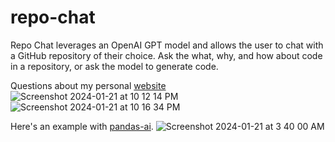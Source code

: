 # repo-chat

Repo Chat leverages an OpenAI GPT model and allows the user to chat with a GitHub repository of their choice. Ask the what, why, and how about code in a repository, or ask the model to generate code. 


Questions about my personal [website](evantaylor.io)
![Screenshot 2024-01-21 at 10 12 14 PM](https://github.com/evanptaylor/repo-chat/assets/36122439/b96839c4-7b98-4bad-87dc-08d018be8414)
![Screenshot 2024-01-21 at 10 16 34 PM](https://github.com/evanptaylor/repo-chat/assets/36122439/3771e1fd-8b0a-41e5-94e3-bd5b16c3c7a6)


Here's an example with [pandas-ai](https://github.com/gventuri/pandas-ai). 
![Screenshot 2024-01-21 at 3 40 00 AM](https://github.com/evanptaylor/repo-chat/assets/36122439/43fdab3c-0d56-405b-833f-2883fad0bf3f)
